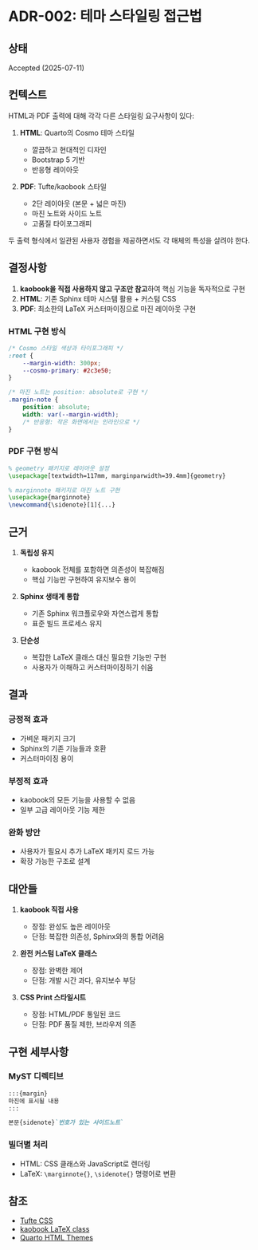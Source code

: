 # ADR-002: 테마 스타일링 접근법

## 상태
Accepted (2025-07-11)

## 컨텍스트
HTML과 PDF 출력에 대해 각각 다른 스타일링 요구사항이 있다:

1. **HTML**: Quarto의 Cosmo 테마 스타일
   - 깔끔하고 현대적인 디자인
   - Bootstrap 5 기반
   - 반응형 레이아웃

2. **PDF**: Tufte/kaobook 스타일
   - 2단 레이아웃 (본문 + 넓은 마진)
   - 마진 노트와 사이드 노트
   - 고품질 타이포그래피

두 출력 형식에서 일관된 사용자 경험을 제공하면서도 각 매체의 특성을 살려야 한다.

## 결정사항
1. **kaobook을 직접 사용하지 않고 구조만 참고**하여 핵심 기능을 독자적으로 구현
2. **HTML**: 기존 Sphinx 테마 시스템 활용 + 커스텀 CSS
3. **PDF**: 최소한의 LaTeX 커스터마이징으로 마진 레이아웃 구현

### HTML 구현 방식
```css
/* Cosmo 스타일 색상과 타이포그래피 */
:root {
    --margin-width: 300px;
    --cosmo-primary: #2c3e50;
}

/* 마진 노트는 position: absolute로 구현 */
.margin-note {
    position: absolute;
    width: var(--margin-width);
    /* 반응형: 작은 화면에서는 인라인으로 */
}
```

### PDF 구현 방식
```latex
% geometry 패키지로 레이아웃 설정
\usepackage[textwidth=117mm, marginparwidth=39.4mm]{geometry}

% marginnote 패키지로 마진 노트 구현
\usepackage{marginnote}
\newcommand{\sidenote}[1]{...}
```

## 근거
1. **독립성 유지**
   - kaobook 전체를 포함하면 의존성이 복잡해짐
   - 핵심 기능만 구현하여 유지보수 용이

2. **Sphinx 생태계 통합**
   - 기존 Sphinx 워크플로우와 자연스럽게 통합
   - 표준 빌드 프로세스 유지

3. **단순성**
   - 복잡한 LaTeX 클래스 대신 필요한 기능만 구현
   - 사용자가 이해하고 커스터마이징하기 쉬움

## 결과
### 긍정적 효과
- 가벼운 패키지 크기
- Sphinx의 기존 기능들과 호환
- 커스터마이징 용이

### 부정적 효과
- kaobook의 모든 기능을 사용할 수 없음
- 일부 고급 레이아웃 기능 제한

### 완화 방안
- 사용자가 필요시 추가 LaTeX 패키지 로드 가능
- 확장 가능한 구조로 설계

## 대안들
1. **kaobook 직접 사용**
   - 장점: 완성도 높은 레이아웃
   - 단점: 복잡한 의존성, Sphinx와의 통합 어려움

2. **완전 커스텀 LaTeX 클래스**
   - 장점: 완벽한 제어
   - 단점: 개발 시간 과다, 유지보수 부담

3. **CSS Print 스타일시트**
   - 장점: HTML/PDF 통일된 코드
   - 단점: PDF 품질 제한, 브라우저 의존

## 구현 세부사항
### MyST 디렉티브
```markdown
:::{margin}
마진에 표시될 내용
:::

본문{sidenote}`번호가 있는 사이드노트`
```

### 빌더별 처리
- HTML: CSS 클래스와 JavaScript로 렌더링
- LaTeX: `\marginnote{}`, `\sidenote{}` 명령어로 변환

## 참조
- [Tufte CSS](https://edwardtufte.github.io/tufte-css/)
- [kaobook LaTeX class](https://github.com/fmarotta/kaobook)
- [Quarto HTML Themes](https://quarto.org/docs/output-formats/html-themes.html)
